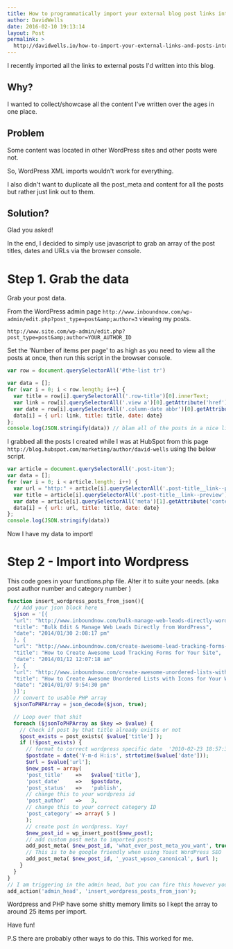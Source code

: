 ```yaml
---
title: How to programmatically import your external blog post links into WordPress
author: DavidWells
date: 2016-02-10 19:13:14
layout: Post
permalink: >
  http://davidwells.io/how-to-import-your-external-links-and-posts-into-wordpress-via-javascript/
---
```


I recently imported all the links to external posts I'd written into this blog.

## Why?

I wanted to collect/showcase all the content I've written over the ages in one place.

## Problem

Some content was located in other WordPress sites and other posts were not.

So, WordPress XML imports wouldn't work for everything.

I also didn't want to duplicate all the post_meta and content for all the posts but rather just link out to them.

## Solution?

Glad you asked!

In the end, I decided to simply use javascript to grab an array of the post titles, dates and URLs via the browser console.

# Step 1. Grab the data

Grab your post data.

From the WordPress admin page `http://www.inboundnow.com/wp-admin/edit.php?post_type=post&amp;author=3` viewing my posts.

`http://www.site.com/wp-admin/edit.php?post_type=post&amp;author=YOUR_AUTHOR_ID`

Set the 'Number of items per page' to as high as you need to view all the posts at once, then run this script in the browser console.

```javascript
var row = document.querySelectorAll('#the-list tr')

var data = [];
for (var i = 0; i < row.length; i++) {
  var title = row[i].querySelectorAll('.row-title')[0].innerText;
  var link = row[i].querySelectorAll('.view a')[0].getAttribute('href');
  var date = row[i].querySelectorAll('.column-date abbr')[0].getAttribute('title');
  data[i] = { url: link, title: title, date: date}
};
console.log(JSON.stringify(data)) // blam all of the posts in a nice lil javascript array
```

I grabbed all the posts I created while I was at HubSpot from this page `http://blog.hubspot.com/marketing/author/david-wells` using the below script.

```javascript
var article = document.querySelectorAll('.post-item');
var data = [];
for (var i = 0; i < article.length; i++) {
  var url = "http:" + article[i].querySelectorAll('.post-title__link--preview')[0].getAttribute('href');
  var title = article[i].querySelectorAll('.post-title__link--preview')[0].innerText;
  var date = article[i].querySelectorAll('meta')[1].getAttribute('content');
  data[i] = { url: url, title: title, date: date}
};
console.log(JSON.stringify(data))
```

Now I have my data to import!

# Step 2 - Import into Wordpress

This code goes in your functions.php file. Alter it to suite your needs. (aka post author number and category number )

```php
function insert_wordpress_posts_from_json(){
  // Add your json block here
  $json = '[{
  "url": "http://www.inboundnow.com/bulk-manage-web-leads-directly-wordpress/",
  "title": "Bulk Edit & Manage Web Leads Directly from WordPress",
  "date": "2014/01/30 2:08:17 pm"
  }, {
  "url": "http://www.inboundnow.com/create-awesome-lead-tracking-forms-site/",
  "title": "How to Create Awesome Lead Tracking Forms for Your Site",
  "date": "2014/01/12 12:07:18 am"
  }, {
  "url": "http://www.inboundnow.com/create-awesome-unordered-lists-with-icons/",
  "title": "How to Create Awesome Unordered Lists with Icons for Your WordPress Site",
  "date": "2014/01/07 9:54:30 pm"
  }]';
  // convert to usable PHP array
  $jsonToPHPArray = json_decode($json, true);

  // Loop over that shit
  foreach ($jsonToPHPArray as $key => $value) {
    // Check if post by that title already exists or not
    $post_exists = post_exists( $value['title'] );
    if (!$post_exists) {
      // format to correct wordpress specific date  '2010-02-23 18:57:33'
      $postdate = date('Y-m-d H:i:s', strtotime($value['date']));
      $url = $value['url'];
      $new_post = array(
      'post_title'    =>   $value['title'],
      'post_date'     =>   $postdate,
      'post_status'   =>   'publish',
      // change this to your wordpress id
      'post_author'   =>   3,
      // change this to your correct category ID
      'post_category' => array( 5 )
      );
      // create post in wordpress. Yay!
      $new_post_id = wp_insert_post($new_post);
      // add custom post meta to imported posts
      add_post_meta( $new_post_id, 'what_ever_post_meta_you_want', true );
      // This is to be google friendly when using Yoast WordPress SEO
      add_post_meta( $new_post_id, '_yoast_wpseo_canonical', $url );
    }
  }
}
// I am triggering in the admin head, but you can fire this however you want
add_action('admin_head', 'insert_wordpress_posts_from_json');
```

Wordpress and PHP have some shitty memory limits so I kept the array to around 25 items per import.

Have fun!

P.S there are probably other ways to do this. This worked for me.
